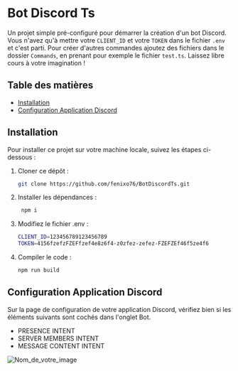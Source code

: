 # Bot Discord Ts

Un projet simple pré-configuré pour démarrer la création d'un bot Discord. Vous n'avez qu'à mettre votre `CLIENT_ID` et votre `TOKEN` dans le fichier `.env` et c'est parti. 
Pour créer d'autres commandes ajoutez des fichiers dans le dossier `Commands`, en prenant pour exemple le fichier `test.ts`. Laissez libre cours à votre imagination !

## Table des matières

- [Installation](#installation)
- [Configuration Application Discord](#configuration-application-discord)


## Installation

Pour installer ce projet sur votre machine locale, suivez les étapes ci-dessous :

1. Cloner ce dépôt :
   ```bash
   git clone https://github.com/fenixo76/BotDiscordTs.git
   
2. Installer les dépendances :
   ```bash
    npm i

3. Modifiez le fichier .env :
   ```bash
   CLIENT_ID=123456789123456789
   TOKEN=4156fzefzFZEFfzef4e8z6f4-z0zfez-zefez-FZEFZEf46f5ze4f6

4. Compiler le code :
   ```bash
   npm run build
   
## Configuration Application Discord

Sur la page de configuration de votre application Discord, vérifiez bien si les éléments suivants sont cochés dans l'onglet Bot.

- PRESENCE INTENT
- SERVER MEMBERS INTENT
- MESSAGE CONTENT INTENT

![Nom_de_votre_image](https://imgur.com/ZP0KZgR)



